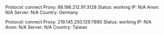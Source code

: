 Protocol: connect
Proxy: 88.198.212.91:3128
Status: working
IP: N/A
Anon: N/A
Server: N/A
Country: Germany

Protocol: connect
Proxy: 219.145.250.129:7890
Status: working
IP: N/A
Anon: N/A
Server: N/A
Country: Taiwan

